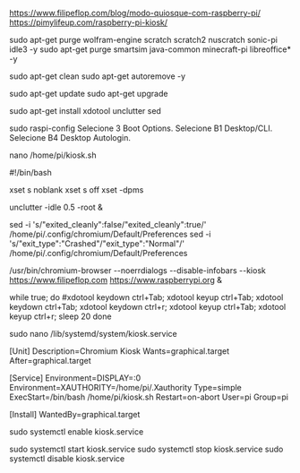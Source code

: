 https://www.filipeflop.com/blog/modo-quiosque-com-raspberry-pi/
https://pimylifeup.com/raspberry-pi-kiosk/

sudo apt-get purge wolfram-engine scratch scratch2 nuscratch sonic-pi idle3 -y
sudo apt-get purge smartsim java-common minecraft-pi libreoffice* -y

sudo apt-get clean
sudo apt-get autoremove -y

sudo apt-get update
sudo apt-get upgrade

sudo apt-get install xdotool unclutter sed

sudo raspi-config
Selecione 3 Boot Options.
Selecione B1 Desktop/CLI.
Selecione B4 Desktop Autologin.

nano /home/pi/kiosk.sh

#!/bin/bash
 
xset s noblank
xset s off
xset -dpms
 
unclutter -idle 0.5 -root &
 
sed -i 's/"exited_cleanly":false/"exited_cleanly":true/' /home/pi/.config/chromium/Default/Preferences
sed -i 's/"exit_type":"Crashed"/"exit_type":"Normal"/' /home/pi/.config/chromium/Default/Preferences
 
/usr/bin/chromium-browser --noerrdialogs --disable-infobars --kiosk https://www.filipeflop.com https://www.raspberrypi.org &
 
while true; do
#xdotool keydown ctrl+Tab; xdotool keyup ctrl+Tab;
xdotool keydown ctrl+Tab; xdotool keydown ctrl+r; xdotool keyup ctrl+Tab; xdotool keyup ctrl+r;
sleep 20
done

sudo nano /lib/systemd/system/kiosk.service

[Unit]
Description=Chromium Kiosk
Wants=graphical.target
After=graphical.target
 
[Service]
Environment=DISPLAY=:0
Environment=XAUTHORITY=/home/pi/.Xauthority
Type=simple
ExecStart=/bin/bash /home/pi/kiosk.sh
Restart=on-abort
User=pi
Group=pi
 
[Install]
WantedBy=graphical.target

sudo systemctl enable kiosk.service

sudo systemctl start kiosk.service
sudo systemctl stop kiosk.service
sudo systemctl disable kiosk.service